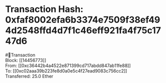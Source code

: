 
Transaction Hash: 0xfaf8002efa6b3374e7509f38ef494d2548ffd4d7f1c46eff921fa4f75c1747d6
====================================================================================
  
#💸Transaction  
Block: [[14456773]]  
From: [[0xc36442b4a4522e871399cd717abdd847ab11fe88]]  
To: [[0xc02aaa39b223fe8d0a0e5c4f27ead9083c756cc2]]  
Transferred: 25.0 Ether